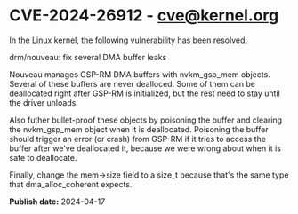 # CVE-2024-26912 - cve@kernel.org

In the Linux kernel, the following vulnerability has been resolved:

drm/nouveau: fix several DMA buffer leaks

Nouveau manages GSP-RM DMA buffers with nvkm_gsp_mem objects.  Several of
these buffers are never dealloced.  Some of them can be deallocated
right after GSP-RM is initialized, but the rest need to stay until the
driver unloads.

Also futher bullet-proof these objects by poisoning the buffer and
clearing the nvkm_gsp_mem object when it is deallocated.  Poisoning
the buffer should trigger an error (or crash) from GSP-RM if it tries
to access the buffer after we've deallocated it, because we were wrong
about when it is safe to deallocate.

Finally, change the mem->size field to a size_t because that's the same
type that dma_alloc_coherent expects.

**Publish date:** 2024-04-17
